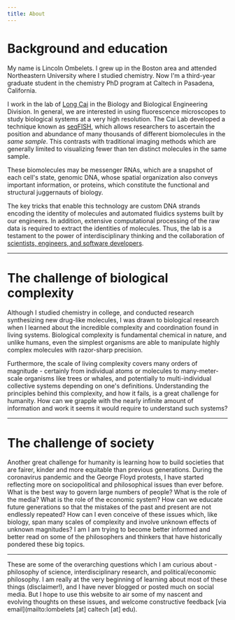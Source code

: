 ```yaml
---
title: About
---
```


# Background and education
My name is Lincoln Ombelets. I grew up in the Boston area and attended Northeastern University where I studied chemistry. 
Now I'm a third-year graduate student in the chemistry PhD program at Caltech in Pasadena, California. 

I work in the lab of [Long Cai](http://singlecell.caltech.edu/cailab/) in the Biology and Biological Engineering Division. In general, we are interested in using fluorescence microscopes to study biological systems at a very high resolution. The Cai Lab developed a technique known as [seqFISH](http://seqfish.com), which allows researchers to ascertain the position and abundance of many thousands of different biomolecules in the *same sample*. This contrasts with traditional imaging methods which are generally limited to visualizing fewer than ten distinct molecules in the same sample. 

These biomolecules may be messenger RNAs, which are a snapshot of each cell's state, genomic DNA, whose spatial organization also conveys important information, or proteins, which constitute the functional and structural juggernauts of biology.

The key tricks that enable this technology are custom DNA strands encoding the identity of molecules and automated fluidics systems built by our engineers. In addition, extensive computational processing of the raw data is required to extract the identities of molecules. Thus, the lab is a testament to the power of interdisciplinary thinking and the collaboration of [scientists, engineers, and software developers](http://singlecell.caltech.edu/cailab/people/).

------------------

# The challenge of biological complexity

Although I studied chemistry in college, and conducted research synthesizing new drug-like molecules, I was drawn to biological research when I learned about the incredible complexity and coordination found in living systems. Biological complexity is fundamental chemical in nature, and unlike humans, even the simplest organisms are able to manipulate highly complex molecules with razor-sharp precision. 

Furthermore, the scale of living complexity covers many orders of magnitude - certainly from individual atoms or molecules to many-meter-scale organisms like trees or whales, and potentially to multi-individual collective systems depending on one's definitions. Understanding the principles behind this complexity, and how it fails, is a great challenge for humanity. How can we grapple with the nearly infinite amount of information and work it seems it would require to understand such systems?

------------------

# The challenge of society

Another great challenge for humanity is learning how to build societies that are fairer, kinder and more equitable than previous generations. During the coronavirus pandemic and the George Floyd protests, I have started reflecting more on sociopolitical and philosophical issues than ever before. What is the best way to govern large numbers of people? What is the role of the media? What is the role of the economic system? How can we educate future generations so that the mistakes of the past and present are not endlessly repeated? How can I even conceive of these issues which, like biology, span many scales of complexity and involve unknown effects of unknown magnitudes? I am I am trying to become better informed and better read on some of the philosophers and thinkers that have historically pondered these big topics.

------------------

These are some of the overarching questions which I am curious about - philosophy of science, interdisciplinary research, and political/economic philosophy. I am really at the very beginning of learning about most of these things (disclaimer!), and I have never blogged or posted much on social media. But I hope to use this website to air some of my nascent and evolving thoughts on these issues, and welcome constructive feedback [via email](mailto:lombelets [at] caltech [at] edu). 



